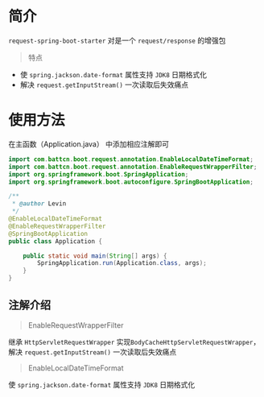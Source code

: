 # 简介

`request-spring-boot-starter` 对是一个 `request/response` 的增强包

> 特点

- 使 `spring.jackson.date-format` 属性支持 `JDK8` 日期格式化
- 解决 `request.getInputStream()` 一次读取后失效痛点  


# 使用方法


在主函数（Application.java） 中添加相应注解即可

``` java
import com.battcn.boot.request.annotation.EnableLocalDateTimeFormat;
import com.battcn.boot.request.annotation.EnableRequestWrapperFilter;
import org.springframework.boot.SpringApplication;
import org.springframework.boot.autoconfigure.SpringBootApplication;

/**
 * @author Levin
 */
@EnableLocalDateTimeFormat
@EnableRequestWrapperFilter
@SpringBootApplication
public class Application {

    public static void main(String[] args) {
        SpringApplication.run(Application.class, args);
    }
}
```


## 注解介绍

> EnableRequestWrapperFilter

继承 `HttpServletRequestWrapper` 实现`BodyCacheHttpServletRequestWrapper`，解决 `request.getInputStream()` 一次读取后失效痛点

> EnableLocalDateTimeFormat

使 `spring.jackson.date-format` 属性支持 `JDK8` 日期格式化